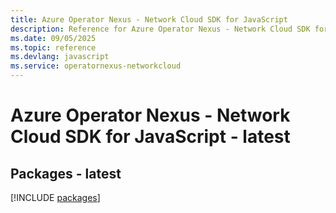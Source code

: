 ```yaml
---
title: Azure Operator Nexus - Network Cloud SDK for JavaScript
description: Reference for Azure Operator Nexus - Network Cloud SDK for JavaScript
ms.date: 09/05/2025
ms.topic: reference
ms.devlang: javascript
ms.service: operatornexus-networkcloud
---
```

# Azure Operator Nexus - Network Cloud SDK for JavaScript - latest
## Packages - latest
[!INCLUDE [packages](operator-nexus---network-cloud-index.md)]